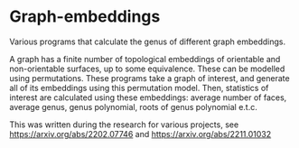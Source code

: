 # Graph-embeddings
Various programs that calculate the genus of different graph embeddings.  

A graph has a finite number of topological embeddings of orientable and non-orientable surfaces, up to some equivalence.  These can be modelled using permutations.  These programs take a graph of interest, and generate all of its embeddings using this permutation model.  Then, statistics of interest are calculated using these embeddings: average number of faces, average genus, genus polynomial, roots of genus polynomial e.t.c.

This was written during the research for various projects, see https://arxiv.org/abs/2202.07746 and https://arxiv.org/abs/2211.01032

